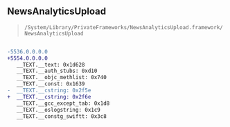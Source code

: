 ## NewsAnalyticsUpload

> `/System/Library/PrivateFrameworks/NewsAnalyticsUpload.framework/NewsAnalyticsUpload`

```diff

-5536.0.0.0.0
+5554.0.0.0.0
   __TEXT.__text: 0x1d628
   __TEXT.__auth_stubs: 0xd10
   __TEXT.__objc_methlist: 0x740
   __TEXT.__const: 0x1639
-  __TEXT.__cstring: 0x2f5e
+  __TEXT.__cstring: 0x2f6e
   __TEXT.__gcc_except_tab: 0x1d8
   __TEXT.__oslogstring: 0x1c9
   __TEXT.__constg_swiftt: 0x3c8

```
